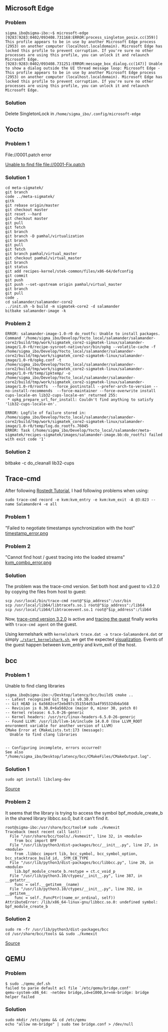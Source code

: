 ## Microsoft Edge
### Problem
```
sigma_ibo@sigma-ibo:~$ microsoft-edge
[9283:9283:0402/093408.731168:ERROR:process_singleton_posix.cc(359)] This profile appears to be in use by another Microsoft Edge process (2953) on another computer (localhost.localdomain). Microsoft Edge has locked this profile to prevent corruption. If you're sure no other processes are using this profile, you can unlock it and relaunch Microsoft Edge.
[9283:9283:0402/093408.731251:ERROR:message_box_dialog.cc(147)] Unable to show a dialog outside the UI thread message loop: Microsoft Edge - This profile appears to be in use by another Microsoft Edge process (2953) on another computer (localhost.localdomain). Microsoft Edge has locked this profile to prevent corruption. If you're sure no other processes are using this profile, you can unlock it and relaunch Microsoft Edge.
```
### Solution
Delete SingletonLock in `/home/sigma_ibo/.config/microsoft-edge`



## Yocto 
### Problem 1
File://0001.patch error

[Unable to find file file://0001-Fix.patch](../resources/images/yocto/0001patch.png)

### Solution 1
```
cd meta-sigmatek/
git branch
code ../meta-sigmatek/
gitk
git rebase origin/master
git checkout master
git reset --hard
git checkout master
git pull
git fetch
git branch
git branch -D pamhal/virtualization
git branch
git pull
git fetch
git branch pamhal/virtual_master
git checkout pamhal/virtual_master
git branch
git status
git add recipes-kernel/stek-common/files/x86-64/defconfig
git commit
git push
git push --set-upstream origin pamhal/virtual_master
git branch
git pull
code .
cd salamander/salamander-core2
../init.sh -b build -m sigmatek-core2 -d salamander
bitbake salamander-image -k
```

### Problem 2
```
ERROR: salamander-image-1.0-r0 do_rootfs: Unable to install packages. Command '/home/sigma_ibo/Develop/Yocto_local/salamander/salamander-core2/build/tmp/work/sigmatek_core2-sigmatek-linux/salamander-image/1.0-r0/recipe-sysroot-native/usr/bin/opkg --volatile-cache -f /home/sigma_ibo/Develop/Yocto_local/salamander/salamander-core2/build/tmp/work/sigmatek_core2-sigmatek-linux/salamander-image/1.0-r0/opkg.conf -t /home/sigma_ibo/Develop/Yocto_local/salamander/salamander-core2/build/tmp/work/sigmatek_core2-sigmatek-linux/salamander-image/1.0-r0/temp/ipktemp/ -o /home/sigma_ibo/Develop/Yocto_local/salamander/salamander-core2/build/tmp/work/sigmatek_core2-sigmatek-linux/salamander-image/1.0-r0/rootfs  --force_postinstall --prefer-arch-to-version --no-install-recommends  --force-maintainer --force-overwrite install cups-locale-en lib32-cups-locale-en' returned 255:
 * opkg_prepare_url_for_install: Couldn't find anything to satisfy 'lib32-cups-locale-en'.

ERROR: Logfile of failure stored in: /home/sigma_ibo/Develop/Yocto_local/salamander/salamander-core2/build/tmp/work/sigmatek_core2-sigmatek-linux/salamander-image/1.0-r0/temp/log.do_rootfs.76045
ERROR: Task (/home/sigma_ibo/Develop/Yocto_local/salamander/meta-sigmatek/recipes-sigmatek/images/salamander-image.bb:do_rootfs) failed with exit code '1'
```

### Solution 2
bitbake -c do_cleanall lib32-cups

## Trace-cmd 

After following <a href="https://rostedt.org/host-guest-tutorial/" target="_blank">Rostedt Tutorial</a>, I had following problems when using: 
```
sudo trace-cmd record -e kvm:kvm_entry -e kvm:kvm_exit -A @3:823 --name Salamander4 -e all
```
### Problem 1  
"Failed to negotiate timestamps synchronization with the host"
[timestamp_error.png](../resources/images/trace-cmd/timestamp_error.png)

### Problem 2
"Cannot find host / guest tracing into the loaded streams" [kvm_combo_error.png](../resources/images/trace-cmd/kvm_combo_error.png)

### Solution
The problem was the trace-cmd version. Set both host and guest to v3.2.0 by copying the files from host to guest:
```
scp /usr/local/bin/trace-cmd root@"$ip_address":/usr/bin
scp /usr/local/lib64/libtracefs.so.1 root@"$ip_address":/lib64
scp /usr/local/lib64/libtraceevent.so.1 root@"$ip_address":/lib64
```
Now, [trace-cmd version 3.2.0](../resources/images/trace-cmd/trace-cmd_version3.2.0.png) is active and [tracing the guest](../resources/images/trace-cmd/time_sync.png) finally works with `trace-cmd agent` on the guest.

Using kernelshark with `kernelshark trace.dat -a trace-Salamander4.dat` or simply [`./start_kernelshark.sh`](../sigmatek/trace-cmd/analysis/taskset/start_kernelshark.sh), we get the expected [visualization](../resources/images/trace-cmd/kernelshark/kernelshark_combo.png). Events of the guest happen between kvm_entry and kvm_exit of the host.



## bcc
### Problem 1
Unable to find clang libraries
```
sigma_ibo@sigma-ibo:~/Desktop/latency/bcc/build$ cmake ..
-- Latest recognized Git tag is v0.30.0
-- Git HEAD is 6a5602cef2ebd97c351554d53a4f95532db6a568
-- Revision is 0.30.0+6a5602ce (major 0, minor 30, patch 0)
-- Kernel release: 6.5.0-26-generic
-- Kernel headers: /usr/src/linux-headers-6.5.0-26-generic
-- Found LLVM: /usr/lib/llvm-14/include 14.0.0 (Use LLVM_ROOT envronment variable for another version of LLVM)
CMake Error at CMakeLists.txt:173 (message):
  Unable to find clang libraries


-- Configuring incomplete, errors occurred!
See also "/home/sigma_ibo/Desktop/latency/bcc/CMakeFiles/CMakeOutput.log".
```

### Solution 1
```
sudo apt install libclang-dev
```
[Source](https://askubuntu.com/questions/1220739/llvm-dev-package-missing-libclangbasic)


### Problem 2
It seems that the library is trying to access the symbol bpf_module_create_b in the shared library libbcc.so.0, but it can’t find it.
```
root@sigma-ibo:/usr/share/bcc/tools# sudo ./kvmexit
Traceback (most recent call last):
  File "/usr/share/bcc/tools/./kvmexit", line 32, in <module>
    from bcc import BPF
  File "/usr/lib/python3/dist-packages/bcc/__init__.py", line 27, in <module>
    from .libbcc import lib, bcc_symbol, bcc_symbol_option, bcc_stacktrace_build_id, _SYM_CB_TYPE
  File "/usr/lib/python3/dist-packages/bcc/libbcc.py", line 20, in <module>
    lib.bpf_module_create_b.restype = ct.c_void_p
  File "/usr/lib/python3.10/ctypes/__init__.py", line 387, in __getattr__
    func = self.__getitem__(name)
  File "/usr/lib/python3.10/ctypes/__init__.py", line 392, in __getitem__
    func = self._FuncPtr((name_or_ordinal, self))
AttributeError: /lib/x86_64-linux-gnu/libbcc.so.0: undefined symbol: bpf_module_create_b
```
### Solution 2
```
sudo rm -fr /usr/lib/python3/dist-packages/bcc
cd /usr/share/bcc/tools && sudo ./kvmexit
```
[Source](https://github.com/iovisor/bcc/issues/4583)

## QEMU

### Problem
```
$ sudo ./qemu_def.sh 
failed to parse default acl file `/etc/qemu/bridge.conf'
qemu-system-x86_64: -netdev bridge,id=e1000,br=nm-bridge: bridge helper failed
```
### Solution
```
sudo mkdir /etc/qemu && cd /etc/qemu 
echo "allow nm-bridge" | sudo tee bridge.conf > /dev/null
```